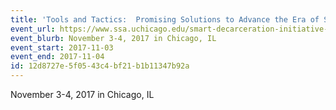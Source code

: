 ```yaml
---
title: 'Tools and Tactics:  Promising Solutions to Advance the Era of Smart Decarceration'
event_url: https://www.ssa.uchicago.edu/smart-decarceration-initiative-2nd-national-conference
event_blurb: November 3-4, 2017 in Chicago, IL
event_start: 2017-11-03
event_end: 2017-11-04
id: 12d8727e-5f05-43c4-bf21-b1b11347b92a
---
```

November 3-4, 2017 in Chicago, IL

